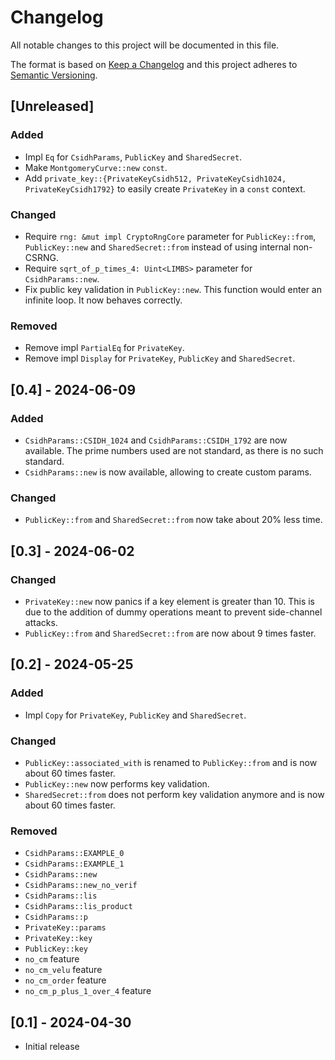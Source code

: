 # Changelog

All notable changes to this project will be documented in this file.

The format is based on [Keep a Changelog](http://keepachangelog.com/en/1.1.0/)
and this project adheres to [Semantic Versioning](https://semver.org/spec/v2.0.0.html).

## [Unreleased]

### Added

- Impl `Eq` for `CsidhParams`, `PublicKey` and `SharedSecret`.
- Make `MontgomeryCurve::new` `const`.
- Add `private_key::{PrivateKeyCsidh512, PrivateKeyCsidh1024, PrivateKeyCsidh1792}` to easily
create `PrivateKey` in a `const` context.

### Changed

- Require `rng: &mut impl CryptoRngCore` parameter for `PublicKey::from`, `PublicKey::new` and
`SharedSecret::from` instead of using internal non-CSRNG.
- Require `sqrt_of_p_times_4: Uint<LIMBS>` parameter for `CsidhParams::new`.
- Fix public key validation in `PublicKey::new`. This function would enter an infinite loop. It now
behaves correctly.

### Removed

- Remove impl `PartialEq` for `PrivateKey`.
- Remove impl `Display` for `PrivateKey`, `PublicKey` and `SharedSecret`.

## [0.4] - 2024-06-09

### Added

- `CsidhParams::CSIDH_1024` and `CsidhParams::CSIDH_1792` are now available.
The prime numbers used are not standard, as there is no such standard.
- `CsidhParams::new` is now available, allowing to create custom params.

### Changed

- `PublicKey::from` and `SharedSecret::from` now take about 20% less time.

## [0.3] - 2024-06-02

### Changed

- `PrivateKey::new` now panics if a key element is greater than 10.
This is due to the addition of dummy operations meant to prevent side-channel attacks.
- `PublicKey::from` and `SharedSecret::from` are now about 9 times faster.

## [0.2] - 2024-05-25

### Added

- Impl `Copy` for `PrivateKey`, `PublicKey` and `SharedSecret`.

### Changed

- `PublicKey::associated_with` is renamed to `PublicKey::from` and is now about 60 times faster.
- `PublicKey::new` now performs key validation.
- `SharedSecret::from` does not perform key validation anymore and is now about 60 times faster.

### Removed

- `CsidhParams::EXAMPLE_0`
- `CsidhParams::EXAMPLE_1`
- `CsidhParams::new`
- `CsidhParams::new_no_verif`
- `CsidhParams::lis`
- `CsidhParams::lis_product`
- `CsidhParams::p`
- `PrivateKey::params`
- `PrivateKey::key`
- `PublicKey::key`
- `no_cm` feature
- `no_cm_velu` feature
- `no_cm_order` feature
- `no_cm_p_plus_1_over_4` feature

## [0.1] - 2024-04-30

- Initial release
